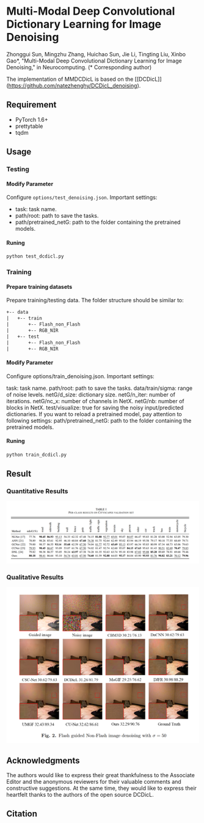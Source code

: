# Multi-Modal Deep Convolutional Dictionary Learning for Image Denoising
Zhonggui Sun, Mingzhu Zhang, Huichao Sun, Jie Li, Tingting Liu, Xinbo Gao*, "Multi-Modal Deep Convolutional Dictionary Learning for Image Denoising," in Neurocomputing. (* Corresponding author)


The implementation of MMDCDicL is based on the [[DCDicL]] (https://github.com/natezhenghy/DCDicL_denoising).

## Requirement
- PyTorch 1.6+
- prettytable
- tqdm
## Usage
### Testing
#### Modify Parameter
Configure ```options/test_denoising.json```. Important settings:
- task: task name.
- path/root: path to save the tasks.
- path/pretrained_netG: path to the folder containing the pretrained models.


#### Runing
```bash
python test_dcdicl.py
```

### Training
#### Prepare training datasets
Prepare training/testing data. The folder structure should be similar to:

```
+-- data
|   +-- train
|       +-- Flash_non_Flash
|       +-- RGB_NIR
|   +-- test
|       +-- Flash_non_Flash
|       +-- RGB_NIR
```
#### Modify Parameter
Configure options/train_denoising.json. Important settings:

task: task name.
path/root: path to save the tasks.
data/train/sigma: range of noise levels.
netG/d_size: dictionary size.
netG/n_iter: number of iterations.
netG/nc_x: number of channels in NetX.
netG/nb: number of blocks in NetX.
test/visualize: true for saving the noisy input/predicted dictionaries.
If you want to reload a pretrained model, pay attention to following settings:
path/pretrained_netG: path to the folder containing the pretrained models.

#### Runing
```bash
python train_dcdicl.py
```
## Result
### Quantitative Results
![image](https://github.com/sunhuichao/ARNLB/blob/main/Table%20I.png)
### Qualitative Results
<div align=center><img src="https://github.com/mingzhuzhang1/MMDCDicL/blob/main/Figure2.png"/></div>

## Acknowledgments
The authors would like to express their great thankfulness to the Associate Editor and the anonymous reviewers for
their valuable comments and constructive suggestions. At the same time, they would like to express their heartfelt thanks to the authors of the open source DCDicL.
## Citation
